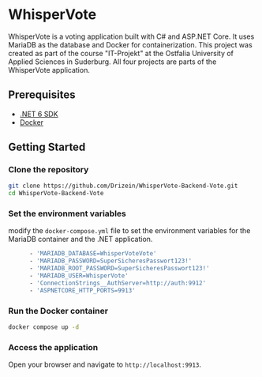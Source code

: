 ﻿# WhisperVote

WhisperVote is a voting application built with C# and ASP.NET Core. It uses MariaDB as the database and Docker for containerization.
This project was created as part of the course "IT-Projekt" at the Ostfalia University of Applied Sciences in Suderburg.
All four projects are parts of the WhisperVote application.

## Prerequisites

- [.NET 6 SDK](https://dotnet.microsoft.com/download/dotnet/6.0)
- [Docker](https://www.docker.com/get-started)

## Getting Started

### Clone the repository

```sh
git clone https://github.com/Drizein/WhisperVote-Backend-Vote.git
cd WhisperVote-Backend-Vote
```

### Set the environment variables

modify the `docker-compose.yml` file to set the environment variables for the MariaDB container and the .NET application.

```sh
      - 'MARIADB_DATABASE=WhisperVoteVote'
      - 'MARIADB_PASSWORD=SuperSicheresPasswort123!'
      - 'MARIADB_ROOT_PASSWORD=SuperSicheresPasswort123!'
      - 'MARIADB_USER=WhisperVote'
      - 'ConnectionStrings__AuthServer=http://auth:9912'
      - 'ASPNETCORE_HTTP_PORTS=9913'
```

### Run the Docker container

```sh
docker compose up -d
```

### Access the application

Open your browser and navigate to `http://localhost:9913`.

